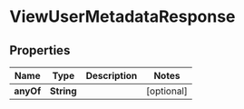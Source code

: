 

# ViewUserMetadataResponse


## Properties

Name | Type | Description | Notes
------------ | ------------- | ------------- | -------------
**anyOf** | **String** |  |  [optional]



